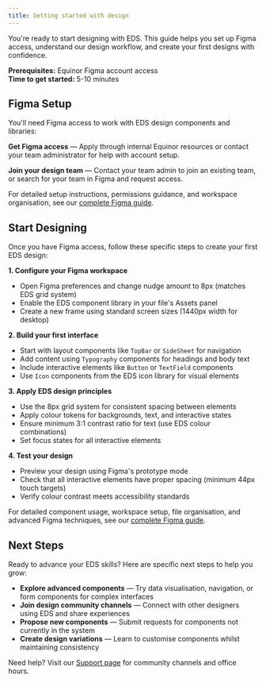 ```yaml
---
title: Getting started with design
---
```


You're ready to start designing with EDS. This guide helps you set up Figma access, understand our design workflow, and create your first designs with confidence.

**Prerequisites:** Equinor Figma account access  
**Time to get started:** 5-10 minutes

## Figma Setup

You'll need Figma access to work with EDS design components and libraries:

**Get Figma access** — Apply through internal Equinor resources or contact your team administrator for help with account setup.

**Join your design team** — Contact your team admin to join an existing team, or search for your team in Figma and request access.

For detailed setup instructions, permissions guidance, and workspace organisation, see our [complete Figma guide](Figma.md).

## Start Designing

Once you have Figma access, follow these specific steps to create your first EDS design:

**1. Configure your Figma workspace**

- Open Figma preferences and change nudge amount to 8px (matches EDS grid system)
- Enable the EDS component library in your file's Assets panel
- Create a new frame using standard screen sizes (1440px width for desktop)

**2. Build your first interface**

- Start with layout components like `TopBar` or `SideSheet` for navigation
- Add content using `Typography` components for headings and body text
- Include interactive elements like `Button` or `TextField` components
- Use `Icon` components from the EDS icon library for visual elements

**3. Apply EDS design principles**

- Use the 8px grid system for consistent spacing between elements
- Apply colour tokens for backgrounds, text, and interactive states
- Ensure minimum 3:1 contrast ratio for text (use EDS colour combinations)
- Set focus states for all interactive elements

**4. Test your design**

- Preview your design using Figma's prototype mode
- Check that all interactive elements have proper spacing (minimum 44px touch targets)
- Verify colour contrast meets accessibility standards

For detailed component usage, workspace setup, file organisation, and advanced Figma techniques, see our [complete Figma guide](Figma.md).

## Next Steps

Ready to advance your EDS skills? Here are specific next steps to help you grow:

- **Explore advanced components** — Try data visualisation, navigation, or form components for complex interfaces
- **Join design community channels** — Connect with other designers using EDS and share experiences
- **Propose new components** — Submit requests for components not currently in the system
- **Create design variations** — Learn to customise components whilst maintaining consistency

Need help? Visit our [Support page](../../../support/support.md) for community channels and office hours.
